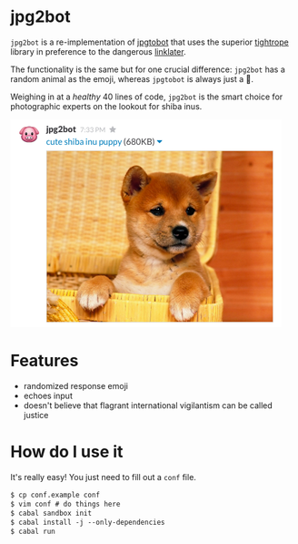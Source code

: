 # jpg2bot

`jpg2bot` is a re-implementation of [jpgtobot](https://github.com/hlian/jpgtobot) that uses the superior [tightrope](https://github.com/ianthehenry/tightrope) library in preference to the dangerous [linklater](https://github.com/hlian/linklater).

The functionality is the same but for one crucial difference: `jpg2bot` has a random animal as the emoji, whereas `jpgtobot` is always just a 🎁.

Weighing in at a *healthy* 40 lines of code, `jpg2bot` is the smart choice for photographic experts on the lookout for shiba inus.

![wow. is not corg](screenshot.png)

# Features

- randomized response emoji
- echoes input
- doesn't believe that flagrant international vigilantism can be called justice

# How do I use it

It's really easy! You just need to fill out a `conf` file.

    $ cp conf.example conf
    $ vim conf # do things here
    $ cabal sandbox init
    $ cabal install -j --only-dependencies
    $ cabal run
